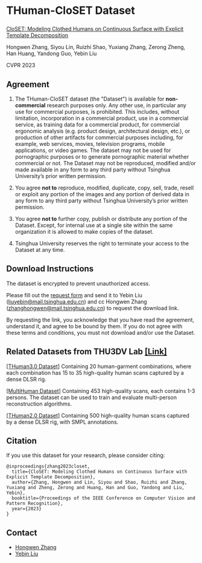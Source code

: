 # THuman-CloSET Dataset

### 	
[CloSET: Modeling Clothed Humans on Continuous Surface with Explicit Template Decomposition](https://www.liuyebin.com/closet)

Hongwen Zhang, Siyou Lin, Ruizhi Shao, Yuxiang Zhang, Zerong Zheng, Han Huang, Yandong Guo, Yebin Liu

CVPR 2023

## Agreement
1. The THuman-CloSET dataset (the "Dataset") is available for **non-commercial** research purposes only. Any other use, in particular any use for commercial purposes, is prohibited. This includes, without limitation, incorporation in a commercial product, use in a commercial service, as training data for a commercial product, for commercial ergonomic analysis (e.g. product design, architectural design, etc.), or production of other artifacts for commercial purposes including, for example, web services, movies, television programs, mobile applications, or video games. The dataset may not be used for pornographic purposes or to generate pornographic material whether commercial or not. The Dataset may not be reproduced, modified and/or made available in any form to any third party without Tsinghua University’s prior written permission.

2. You agree **not to** reproduce, modified, duplicate, copy, sell, trade, resell or exploit any portion of the images and any portion of derived data in any form to any third party without Tsinghua University’s prior written permission.

3. You agree **not to** further copy, publish or distribute any portion of the Dataset. Except, for internal use at a single site within the same organization it is allowed to make copies of the dataset.

4. Tsinghua University reserves the right to terminate your access to the Dataset at any time.

## Download Instructions 

The dataset is encrypted to prevent unauthorized access.

Please fill out the [request form](./THuman-CloSET_Agreement.pdf) and send it to Yebin Liu (liuyebin@mail.tsinghua.edu.cn) and cc Hongwen Zhang (zhanghongwen@mail.tsinghua.edu.cn) to request the download link.

By requesting the link, you acknowledge that you have read the agreement, understand it, and agree to be bound by them. If you do not agree with these terms and conditions, you must not download and/or use the Dataset.

## Related Datasets from THU3DV Lab [[Link]](http://liuyebin.com)
[[THuman3.0 Dataset]](https://github.com/fwbx529/THuman3.0-Dataset) Containing 20 human-garment combinations, where each combination has 15 to 35 high-quality human scans captured by a dense DLSR rig.  

[[MultiHuman Dataset]](https://github.com/y-zheng18/MultiHuman-Dataset/) Containing 453 high-quality scans, each contains 1-3 persons. The dataset can be used to train and evaluate multi-person reconstruction algorithms.

[[THuman2.0 Dataset]](https://github.com/ytrock/THuman2.0-Dataset) Containing 500 high-quality human scans captured by a dense DLSR rig, with SMPL annotations. 


## Citation
If you use this dataset for your research, please consider citing:
```
@inproceedings{zhang2023closet,
  title={CloSET: Modeling Clothed Humans on Continuous Surface with Explicit Template Decomposition},
  author={Zhang, Hongwen and Lin, Siyou and Shao, Ruizhi and Zhang, Yuxiang and Zheng, Zerong and Huang, Han and Guo, Yandong and Liu, Yebin},
  booktitle={Proceedings of the IEEE Conference on Computer Vision and Pattern Recognition},
  year={2023}
}
```

## Contact
- [Hongwen Zhang](https://hongwenzhang.github.io)
- [Yebin Liu](http://liuyebin.com)

